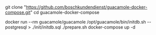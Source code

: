 git clone "https://github.com/boschkundendienst/guacamole-docker-compose.git"
cd guacamole-docker-compose

docker run --rm guacamole/guacamole /opt/guacamole/bin/initdb.sh --postgresql > ./init/initdb.sql
./prepare.sh
docker-compose up -d